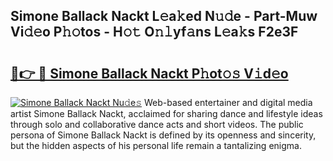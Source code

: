 ## Simone Ballack Nackt L𝚎a𝚔ed N𝚞𝚍e - Part-Muw Vi𝚍𝚎o P𝚑𝚘tos - H𝚘𝚝 O𝚗𝚕yf𝚊ns L𝚎a𝚔s F2e3F

# <h2><a href="http://kfdekh.oniu.top/?m=Simone+Ballack+Nackt">🔗👉 🔴 Simone Ballack Nackt P𝚑ot𝚘𝚜 V𝚒d𝚎o</a></h2>

[![Simone Ballack Nackt Nu𝚍e𝚜](https://i.imgur.com/0qMVB7G.gif)](http://kfdekh.oniu.top/?m=Simone+Ballack+Nackt)
Web-based entertainer and digital media artist Simone Ballack Nackt, acclaimed for sharing dance and lifestyle ideas through solo and collaborative dance acts and short videos. The public persona of Simone Ballack Nackt is defined by its openness and sincerity, but the hidden aspects of his personal life remain a tantalizing enigma.  
